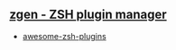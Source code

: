 ## [zgen - ZSH plugin manager](https://github.com/tarjoilija/zgen)

- [awesome-zsh-plugins](https://github.com/unixorn/awesome-zsh-plugins)

